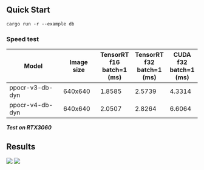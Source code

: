 ## Quick Start

```shell
cargo run -r --example db
```

### Speed test

| Model           | Image size | TensorRT<br />f16<br />batch=1<br />(ms) | TensorRT<br />f32<br />batch=1<br />(ms) | CUDA<br />f32<br />batch=1<br />(ms) |
| --------------- | ---------- | ---------------------------------------- | ---------------------------------------- | ------------------------------------ |
| ppocr-v3-db-dyn | 640x640    | 1.8585                                   | 2.5739                                   | 4.3314                               |
| ppocr-v4-db-dyn | 640x640    | 2.0507                                   | 2.8264                                   | 6.6064                               |

***Test on RTX3060***

## Results

![](https://github.com/jamjamjon/assets/releases/download/db/demo-paper.png)
![](https://github.com/jamjamjon/assets/releases/download/db/demo-sign.png)
